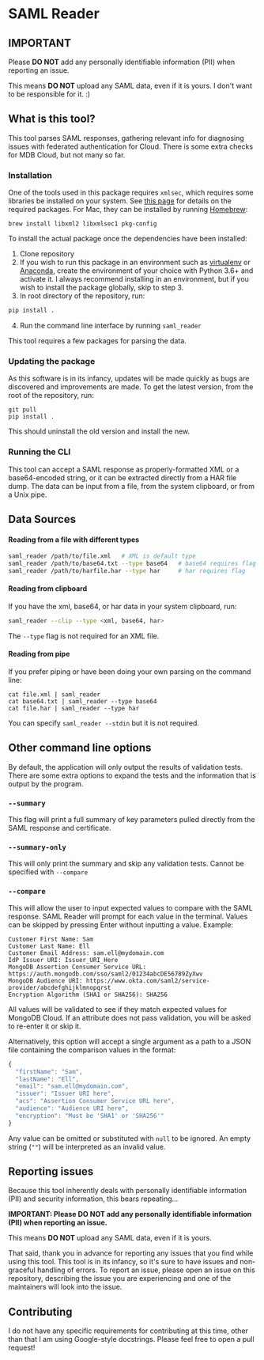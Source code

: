 # SAML Reader

## **IMPORTANT**
Please **DO NOT** add any personally identifiable information (PII) when reporting an issue.

This means **DO NOT** upload any SAML data, even if it is yours. I don't want to be responsible
for it. :)

## What is this tool?
This tool parses SAML responses, gathering relevant info for diagnosing issues with federated authentication for Cloud.
There is some extra checks for MDB Cloud, but not many so far.

### Installation

One of the tools used in this package requires `xmlsec`, which requires some libraries be installed on your system. See [this page](https://pypi.org/project/xmlsec/) for details on the required packages. For Mac, they can be installed by running [Homebrew](https://brew.sh/):

```
brew install libxml2 libxmlsec1 pkg-config
```

To install the actual package once the dependencies have been installed:

1. Clone repository
2. If you wish to run this package in an environment such as [virtualenv](https://packaging.python.org/guides/installing-using-pip-and-virtual-environments/) or [Anaconda](https://docs.conda.io/projects/conda/en/latest/user-guide/getting-started.html), create the environment of your choice with Python 3.6+ and activate it. I always recommend installing in an environment, but if you wish to install the package globally, skip to step 3.
3. In root directory of the repository, run:
```bash
pip install .
```
4. Run the command line interface by running `saml_reader`

This tool requires a few packages for parsing the data.

### Updating the package

As this software is in its infancy, updates will be made quickly as bugs are discovered and improvements are made. To get the latest version, from the root of the repository, run:

```
git pull
pip install .
```

This should uninstall the old version and install the new.

### Running the CLI

This tool can accept a SAML response as properly-formatted XML or
a base64-encoded string, or it can be extracted directly from a HAR file dump. 
The data can be input from a file, from the system clipboard,
or from a Unix pipe.

## Data Sources
#### Reading from a file with different types

```bash
saml_reader /path/to/file.xml   # XML is default type
saml_reader /path/to/base64.txt --type base64   # base64 requires flag
saml_reader /path/to/harfile.har --type har     # har requires flag
```

#### Reading from clipboard

If you have the xml, base64, or har data in your system clipboard, run:

```bash
saml_reader --clip --type <xml, base64, har>
```

The `--type` flag is not required for an XML file.

#### Reading from pipe

If you prefer piping or have been doing your own parsing on the command line:

```
cat file.xml | saml_reader
cat base64.txt | saml_reader --type base64
cat file.har | saml_reader --type har
```

You can specify `saml_reader --stdin` but it is not required. 

## Other command line options

By default, the application will only output the results of validation
tests. There are some extra options to expand the tests and the information
that is output by the program.

### `--summary`

This flag will print a full summary of key parameters pulled directly from the SAML 
response and certificate.

### `--summary-only`

This will only print the summary and skip any validation tests. Cannot be specified
with `--compare`

### `--compare`

This will allow the user to input expected values to compare with the SAML response.
SAML Reader will prompt for each value in the terminal. Values can
be skipped by pressing Enter without inputting a value. Example:

```
Customer First Name: Sam
Customer Last Name: Ell
Customer Email Address: sam.ell@mydomain.com
IdP Issuer URI: Issuer_URI_Here
MongoDB Assertion Consumer Service URL: https://auth.mongodb.com/sso/saml2/01234abcDE56789ZyXwv
MongoDB Audience URI: https://www.okta.com/saml2/service-provider/abcdefghijklmnopqrst
Encryption Algorithm (SHA1 or SHA256): SHA256
```
All values will be validated to see if they match expected values for MongoDB Cloud.
If an attribute does not pass validation, you will be asked to re-enter it or skip it.

Alternatively, this option will accept a single argument as a path to a JSON file containing the
comparison values in the format:

```javascript
{
  "firstName": "Sam",
  "lastName": "Ell",
  "email": "sam.ell@mydomain.com",
  "issuer": "Issuer URI here",
  "acs": "Assertion Consumer Service URL here",
  "audience": "Audience URI here",
  "encryption": "Must be 'SHA1' or 'SHA256'"
} 
```

Any value can be omitted or substituted with `null` to be ignored. 
An empty string (`""`) will be interpreted as an invalid value.

## Reporting issues

Because this tool inherently deals with personally identifiable information (PII)
and security information, this bears repeating...

**IMPORTANT: Please DO NOT add any personally**
**identifiable information (PII) when reporting an issue.**

This means **DO NOT** upload any SAML data, even if it is yours.

That said, thank you in advance for reporting any issues that you find while using
this tool. This tool is in its infancy, so it's sure to have issues and non-graceful
handling of errors. To report an issue, please open an issue on this repository,
describing the issue you are experiencing and one of the maintainers will look into the issue.

## Contributing

I do not have any specific requirements for contributing at this time, other than
that I am using Google-style docstrings. Please feel free to open a pull request!